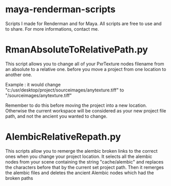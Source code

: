 # maya-renderman-scripts

Scripts I made for Renderman and for Maya. 
All scripts are free to use and to share. 
For more informations, contact me.


# RmanAbsoluteToRelativePath.py
This script allows you to change all of your PxrTexture nodes filename from an absolute to a relative one. before you move a project from one location to another one.

Example : it would change "c:/usr/desktop/project/sourceimages/anytexture.tiff"
to "<ws>/sourceimages/anytexture.tiff"
  
  Remember to do this before moving the project into a new location. Otherwise the current workspace will be considered as your new project file path, and not the ancient you wanted to change.
  
# AlembicRelativeRepath.py
This scripts allow you to remerge the alembic broken links to the correct ones when you change your project location.
It selects all the alembic nodes from your scene containing the string "cache/alembic" and replaces the characters before that by the current set project path. Then it remerges the alembic files and deletes the ancient Alembic nodes which had the broken paths
